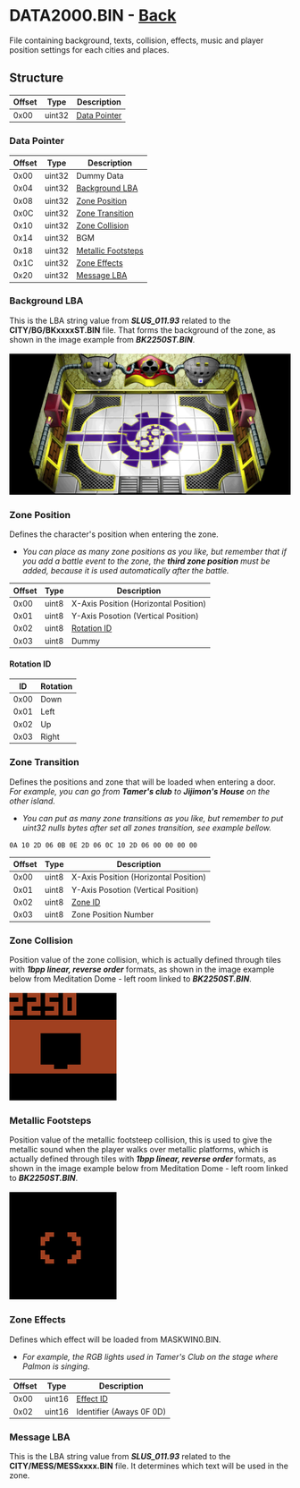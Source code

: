 # DATA2000.BIN - [Back](../../home.md)

File containing background, texts, collision, effects, music and player position settings for each cities and places.

## Structure

| Offset | Type | Description |
|--------|------|-------------|
| 0x00   | uint32 | [Data Pointer](#data-pointer)


### Data Pointer

| Offset | Type | Description |
|--------|------|-------------|
| 0x00   | uint32 | Dummy Data
| 0x04   | uint32 | [Background LBA](#background-lba)
| 0x08   | uint32 | [Zone Position](#zone-position)
| 0x0C   | uint32 | [Zone Transition](#zone-transition)
| 0x10   | uint32 | [Zone Collision](#zone-collision)
| 0x14   | uint32 | BGM
| 0x18   | uint32 | [Metallic Footsteps](#metallic-footsteps)
| 0x1C   | uint32 | [Zone Effects](#zone-effects)
| 0x20   | uint32 | [Message LBA](#message-lba)


### Background LBA
This is the LBA string value from **_SLUS_011.93_** related to the **CITY/BG/BKxxxxST.BIN** file. That forms the background of the zone, as shown in the image example from **_BK2250ST.BIN_**.
<br><br>![PGWZ0000](../../Resource/2250_BG.png)

### Zone Position
Defines the character's position when entering the zone.<br>
* _You can place as many zone positions as you like, but remember that if you add a battle event to the zone, the **third zone position** must be added, because it is used automatically after the battle._

| Offset | Type | Description |
|--------|------|-------------|
| 0x00   | uint8 | X-Axis Position (Horizontal Position)
| 0x01   | uint8 | Y-Axis Posotion (Vertical Position)
| 0x02   | uint8 | [Rotation ID](#rotation-id)
| 0x03   | uint8 | Dummy


#### Rotation ID

| ID | Rotation |
|--------|------|
| 0x00   | Down |
| 0x01   | Left |
| 0x02   | Up |
| 0x03   | Right |


### Zone Transition
Defines the positions and zone that will be loaded when entering a door.<br>
_For example, you can go from **Tamer's club** to **Jijimon's House** on the other island._<br>
* _You can put as many zone transitions as you like, but remember to put uint32 nulls bytes after set all zones transition, see example bellow._
```
0A 10 2D 06 0B 0E 2D 06 0C 10 2D 06 00 00 00 00
```

| Offset | Type | Description |
|--------|------|-------------|
| 0x00   | uint8 | X-Axis Position (Horizontal Position)
| 0x01   | uint8 | Y-Axis Posotion (Vertical Position)
| 0x02   | uint8 | [Zone ID](#)
| 0x03   | uint8 | Zone Position Number


### Zone Collision
Position value of the zone collision, which is actually defined through tiles with **_1bpp linear, reverse order_** formats, as shown in the image example below from Meditation Dome - left room linked to **_BK2250ST.BIN_**.
<br><br>![PGWZ0000](../../Resource/2250_COL.png)

### Metallic Footsteps
Position value of the metallic footsteep collision, this is used to give the metallic sound when the player walks over metallic platforms, which is actually defined through tiles with **_1bpp linear, reverse order_** formats, as shown in the image example below from Meditation Dome - left room linked to **_BK2250ST.BIN_**.
<br><br>![PGWZ0000](../../Resource/2250_FOOTS.png)

### Zone Effects
Defines which effect will be loaded from MASKWIN0.BIN.<br>
* _For example, the RGB lights used in Tamer's Club on the stage where Palmon is singing._

| Offset | Type | Description |
|--------|------|-------------|
| 0x00   | uint16 | [Effect ID](#)
| 0x02   | uint16 | Identifier (Aways 0F 0D)


### Message LBA
This is the LBA string value from **_SLUS_011.93_** related to the **CITY/MESS/MESSxxxx.BIN** file. It determines which text will be used in the zone.
